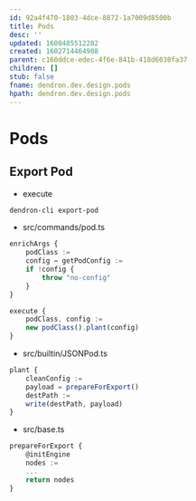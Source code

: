 ```yaml
---
id: 92a4f470-1803-4dce-8872-1a7009d8500b
title: Pods
desc: ''
updated: 1608485512282
created: 1602714464908
parent: c160ddce-edec-4f6e-841b-418d6030fa37
children: []
stub: false
fname: dendron.dev.design.pods
hpath: dendron.dev.design.pods
---
```

# Pods

## Export Pod

- execute

```bash
dendron-cli export-pod
```

- src/commands/pod.ts

```ts
enrichArgs {
    podClass :=
    config = getPodConfig :=
    if !config {
        throw "no-config"
    }
}

execute {
    podClass, config :=
    new podClass().plant(config)
}
```

- src/builtin/JSONPod.ts

```ts
plant {
    cleanConfig :=
    payload = prepareForExport()
    destPath :=
    write(destPath, payload)
}
```

- src/base.ts

```ts
prepareForExport {
    @initEngine
    nodes :=
    ...
    return nodes
}
```

